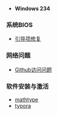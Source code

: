 <!-- 目录及简要说明 -->
- **Windows 234**

### 系统BIOS

- [引导项修复](/ldn/windows_log/系统/windows引导项修复.md)

### 网络问题

- [Github访问问题](/ldn/windows_log/系统/Github访问问题.md)

### 软件安装与激活

- [mathtype](/ldn/windows_log/软件/mathtype.md)
- [typora](/ldn/windows_log/软件/typora.md)
